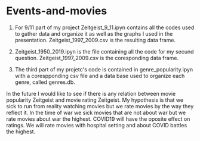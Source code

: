 # Events-and-movies

1. For 9/11 part of my project Zeitgeist_9_11.ipyn contains all the codes used to gather data and organize it as well as the graphs I used in the presentation. 
Zeitgeist_1997_2009.csv is the resulting data frame.

2. Zeitgeist_1950_2019.ipyn is the file containing all the code for my secund question. Zeitgeist_1997_2009.csv is the coresponding data frame.

3. The third part of my projetc's code is contained in genre_popularity.ipyn with a corespponding csv file and a data base used to organize each genre, called genres.db.

In the future I would like to see if there is any relation between movie popularity Zeitgeist and movie rating Zeitgeist. My hypothesis is that we sick to run from reality watching movies but we rate movies by the way they reflect it. 
In the time of war we sick movies that are not about war but we rate movies about war the highest.
COVID19 will have the oposite effect on ratings. We will rate movies with hospital setting and about COVID battles the highest.